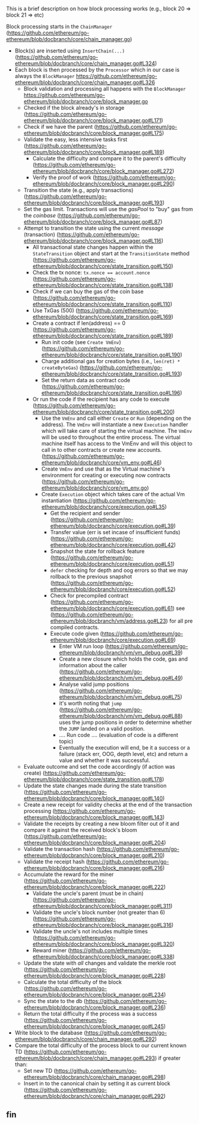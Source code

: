 This is a brief description on how block processing works (e.g., block 20 => block 21 => etc)

Block processing starts in the `ChainManager` (https://github.com/ethereum/go-ethereum/blob/docbranch/core/chain_manager.go)

* Block(s) are inserted using `InsertChain(...)` (https://github.com/ethereum/go-ethereum/blob/docbranch/core/chain_manager.go#L324)
* Each block is then processed by the `Processor` which in our case is always the `BlockManager` https://github.com/ethereum/go-ethereum/blob/docbranch/core/chain_manager.go#L326
    * Block validation and processing all happens with the `BlockManager` https://github.com/ethereum/go-ethereum/blob/docbranch/core/block_manager.go
    * Checked if the block already's in storage (https://github.com/ethereum/go-ethereum/blob/docbranch/core/block_manager.go#L171)
    * Check if we have the parent (https://github.com/ethereum/go-ethereum/blob/docbranch/core/block_manager.go#L175)
    * Validate the easy, less intensive tasks first (https://github.com/ethereum/go-ethereum/blob/docbranch/core/block_manager.go#L189)
        * Calculate the difficulty and compare it to the parent's difficulty (https://github.com/ethereum/go-ethereum/blob/docbranch/core/block_manager.go#L272)
        * Verify the proof of work (https://github.com/ethereum/go-ethereum/blob/docbranch/core/block_manager.go#L290)
    * Transition the state (e.g., apply transactions) (https://github.com/ethereum/go-ethereum/blob/docbranch/core/block_manager.go#L193)
    * Set the gas limit. Transactions will use the *gasPool* to "buy" gas from the *coinbase* (https://github.com/ethereum/go-ethereum/blob/docbranch/core/block_manager.go#L87)
    * Attempt to transition the state using the current *message* (transaction) (https://github.com/ethereum/go-ethereum/blob/docbranch/core/block_manager.go#L116)
        * All transactional state changes happen within the `StateTransition` object and start at the `TransitionState` method (https://github.com/ethereum/go-ethereum/blob/docbranch/core/state_transition.go#L150)
        * Check the tx nonce: `tx.nonce == account.nonce` (https://github.com/ethereum/go-ethereum/blob/docbranch/core/state_transition.go#L138)
        * Check if we can buy the gas of the coin base (https://github.com/ethereum/go-ethereum/blob/docbranch/core/state_transition.go#L110)
        * Use TxGas (500) (https://github.com/ethereum/go-ethereum/blob/docbranch/core/state_transition.go#L169)
        * Create a contract if len(address) == 0 (https://github.com/ethereum/go-ethereum/blob/docbranch/core/state_transition.go#L189)
             * Run init code (see `Create VmEnv`) (https://github.com/ethereum/go-ethereum/blob/docbranch/core/state_transition.go#L190)
             * Charge additional gas for creation bytes (i.e., `len(ret) * createByteGas`) (https://github.com/ethereum/go-ethereum/blob/docbranch/core/state_transition.go#L193)
             * Set the return data as contract code (https://github.com/ethereum/go-ethereum/blob/docbranch/core/state_transition.go#L196)
        * Or run the code if the recipient has any code to execute (https://github.com/ethereum/go-ethereum/blob/docbranch/core/state_transition.go#L200)
             * Use the `VmEnv` and call either `Create` or `Run` (depending on the address). The `VmEnv` will instantiate a new `Execution` handler which will take care of starting the virtual machine. The `VmEnv` will be used to throughout the entire process. The virtual machine itself has access to the VmEnv and will this object to call in to other contracts or create new accounts. (https://github.com/ethereum/go-ethereum/blob/docbranch/core/vm_env.go#L46)
             * Create `VmEnv` and use that as the Virtual machine's environment for creating or executing now contracts (https://github.com/ethereum/go-ethereum/blob/docbranch/core/vm_env.go)
             * Create `Execution` object which takes care of the actual Vm instantiation (https://github.com/ethereum/go-ethereum/blob/docbranch/core/execution.go#L35)
                 * Get the recipient and sender (https://github.com/ethereum/go-ethereum/blob/docbranch/core/execution.go#L39)
                 * Transfer value (err is set incase of insufficient funds) (https://github.com/ethereum/go-ethereum/blob/docbranch/core/execution.go#L42)
                 * Snapshot the state for rollback feature (https://github.com/ethereum/go-ethereum/blob/docbranch/core/execution.go#L51)
                 * `defer` checking for depth and oog errors so that we may rollback to the previous snapshot (https://github.com/ethereum/go-ethereum/blob/docbranch/core/execution.go#L52)
                 * Check for precompiled contract (https://github.com/ethereum/go-ethereum/blob/docbranch/core/execution.go#L61) see (https://github.com/ethereum/go-ethereum/blob/docbranch/vm/address.go#L23) for all pre compiled contracts.
                 * Execute code given (https://github.com/ethereum/go-ethereum/blob/docbranch/core/execution.go#L69)
                     * Enter VM run loop (https://github.com/ethereum/go-ethereum/blob/docbranch/vm/vm_debug.go#L39)
                     * Create a new closure which holds the code, gas and information about the caller (https://github.com/ethereum/go-ethereum/blob/docbranch/vm/vm_debug.go#L49)
                     * Analyse valid jump positions (https://github.com/ethereum/go-ethereum/blob/docbranch/vm/vm_debug.go#L75)
                     * it's worth noting that `jump` (https://github.com/ethereum/go-ethereum/blob/docbranch/vm/vm_debug.go#L88) uses the jump positions in order to determine whether the `JUMP` landed on a valid position.
                     * .... Run code .... (evaluation of code is a different topic)
                     * Eventually the execution will end, be it a success or a failure (stack err, OOG, depth level, etc) and return a value and whether it was successful.
    * Evaluate outcome and set the code accordingly (if action was create) (https://github.com/ethereum/go-ethereum/blob/docbranch/core/state_transition.go#L178)
    * Update the state changes made during the state transition (https://github.com/ethereum/go-ethereum/blob/docbranch/core/block_manager.go#L140)
    * Create a new receipt for validity checks at the end of the transaction processing (https://github.com/ethereum/go-ethereum/blob/docbranch/core/block_manager.go#L143)
    * Validate the receipts by creating a new bloom filter out of it and compare it against the received block's bloom (https://github.com/ethereum/go-ethereum/blob/docbranch/core/block_manager.go#L204)
    * Validate the transaction hash (https://github.com/ethereum/go-ethereum/blob/docbranch/core/block_manager.go#L210)
    * Validate the receipt hash (https://github.com/ethereum/go-ethereum/blob/docbranch/core/block_manager.go#L216)
    * Accumulate the reward for the miner (https://github.com/ethereum/go-ethereum/blob/docbranch/core/block_manager.go#L222)
        * Validate the uncle's parent (must be in chain) (https://github.com/ethereum/go-ethereum/blob/docbranch/core/block_manager.go#L311)
        * Validate the uncle's block number (not greater than 6) (https://github.com/ethereum/go-ethereum/blob/docbranch/core/block_manager.go#L316)
        * Validate the uncle's not includes multiple times (https://github.com/ethereum/go-ethereum/blob/docbranch/core/block_manager.go#L320)
        * Reward miner (https://github.com/ethereum/go-ethereum/blob/docbranch/core/block_manager.go#L338)
    * Update the state with _all_ changes and validate the merkle root (https://github.com/ethereum/go-ethereum/blob/docbranch/core/block_manager.go#L228)
    * Calculate the total difficulty of the block (https://github.com/ethereum/go-ethereum/blob/docbranch/core/block_manager.go#L234)
    * Sync the state to the db (https://github.com/ethereum/go-ethereum/blob/docbranch/core/block_manager.go#L236)
    * Return the total difficulty if the process was a success (https://github.com/ethereum/go-ethereum/blob/docbranch/core/block_manager.go#L245)
* Write block to the database (https://github.com/ethereum/go-ethereum/blob/docbranch/core/chain_manager.go#L292)
* Compare the total difficulty of the process block to our current known TD (https://github.com/ethereum/go-ethereum/blob/docbranch/core/chain_manager.go#L293) if greater than:
    * Set new TD (https://github.com/ethereum/go-ethereum/blob/docbranch/core/chain_manager.go#L298)
    * Insert in to the canonical chain by setting it as current block (https://github.com/ethereum/go-ethereum/blob/docbranch/core/chain_manager.go#L292)

## fin     